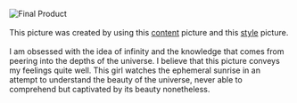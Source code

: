 ![Final Product](https://raw.githubusercontent.com/ashuang2013/public/master/P1S2.png) <br/> <br/>
This picture was created by using this 
[content](https://raw.githubusercontent.com/ashuang2013/public/master/Picture1.jpg) 
picture and this
[style](https://raw.githubusercontent.com/ashuang2013/public/master/Style2.jpg)
picture. <br/> <br/>
I am obsessed with the idea of infinity and the knowledge that comes from peering into the depths of the universe. I believe that this picture conveys my feelings quite well. This girl watches the ephemeral sunrise in an attempt to understand the beauty of the universe, never able to comprehend but captivated by its beauty nonetheless. 
